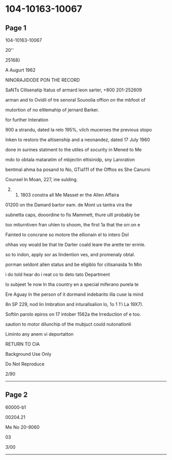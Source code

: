 # 104-10163-10067

## Page 1

104-10163-10067

20''

25168}

A Augurt 1962

NINORAJIDODE PON THE RECORD

SaNTs Cillsenatip Itatus of armard leon sarter, +800 201-252609

arman and to Ovidil of tre senoral Sounolia offion on the mbfoot of

mutortion of no eltlemahip of jernard Barker.

for further Interation

900 a strandu, dated la relo 195%, vilch muceroes the previous stopo

Inken to restoro the altisenship and a neonandez, dated 17 July 1960

done in surines statment to the utiles of socurity in Mened to Me

mdo to obtala mataratim of mbjectin eltisinidp, sny Laroration

bentmal ahma ba posand to No, GTia111 of the Offtos es She Canurni

Counsel In Moan, 227, ine sulding.

2. 1. 1803 constra all Me Masset er the Allen Affaira

01200 on the Damard bartor eam. de Mont us tantra vira the

subnetta caps, dooordine to fis Mammett, thure ulll probably be

too miturntiven fran uhlen to shoom, the first 1a that the orr.on e

Fainted to concrane so motore the ellionain el to intero DoI

ohhas voy woald be that tie Darter coald leare the arette ter ermle.

so to indon, apply sor as lindention ves, and promenaly obtal.

porman seldont allen status and be eligiblo for citisanaida 1n Min

i do told hear do i reat co to deto tato Department

lo subjeet 1e now In tha country en a special miferano purela te

Ere Aguay ln the person of it dormand indebarito illa cuse la mind

8n SP 229, nod lin Imbration and inturallsalion lo, 1o 1 1'i La 19X7).

Softiin parolo epiros on 17 intober 1562a the Irreduction of e too.

saution to motor dilunchip of the mubjuct could nutonatlonli

Liminto any anem vi deportatton

RETURN TO CIA

Background Use Only

Do Not Reproduce

2/90

---

## Page 2

60000-b1

00204.21

Me No 20-9060

03

3/00

---

